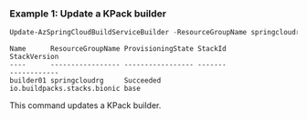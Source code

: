 ### Example 1: Update a KPack builder
```powershell
Update-AzSpringCloudBuildServiceBuilder -ResourceGroupName springcloudrg -ServiceName sspring-portal01 -Name builder01 -StackId 'io.buildpacks.stacks.bionic' -StackVersion 'base'
```

```output
Name      ResourceGroupName ProvisioningState StackId                     StackVersion
----      ----------------- ----------------- -------                     ------------
builder01 springcloudrg     Succeeded         io.buildpacks.stacks.bionic base
```

This command updates a KPack builder.
